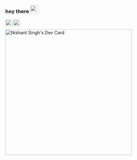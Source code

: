 ### hey there <img src="https://media.giphy.com/media/hvRJCLFzcasrR4ia7z/giphy.gif" width="25px">
<a href="https://twitter.com/the_nishant_sgh">
  <img align="left" alt="Nishant Singh" | Twitter" width="22px" src="https://raw.githubusercontent.com/peterthehan/peterthehan/master/assets/twitter.svg" />
</a>
<a href="https://www.linkedin.com/in/thenishantksingh/">
  <img align="left" alt="Nishant's LinkedIN" width="22px" src="https://raw.githubusercontent.com/peterthehan/peterthehan/master/assets/linkedin.svg" />
</a>

<br/>

<a href="https://app.daily.dev/nishantsingh"><img src="https://api.daily.dev/devcards/6adc8f91fd0740c0929b5016210ffeb1.png?r=7yj" width="400" alt="Nishant Singh's Dev Card"/></a>

<!--
**the-nishant-singh/the-nishant-singh** is a ✨ _special_ ✨ repository because its `README.md` (this file) appears on your GitHub profile.

Here are some ideas to get you started:

- 🔭 I’m currently working on ...
- 🌱 I’m currently learning ...
- 👯 I’m looking to collaborate on ...
- 🤔 I’m looking for help with ...
- 💬 Ask me about ...
- 📫 How to reach me: ...
- 😄 Pronouns: ...
- ⚡ Fun fact: ...
-->
